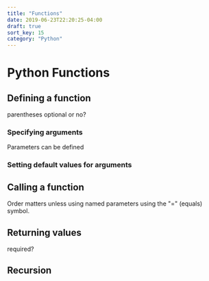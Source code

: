 ```yaml
---
title: "Functions"
date: 2019-06-23T22:20:25-04:00
draft: true
sort_key: 15
category: "Python"
---
```


# Python Functions

## Defining a function
parentheses optional or no?

### Specifying arguments
Parameters can be defined

### Setting default values for arguments

## Calling a function
Order matters unless using named parameters using the "=" (equals) symbol.

## Returning values
required?

## Recursion
